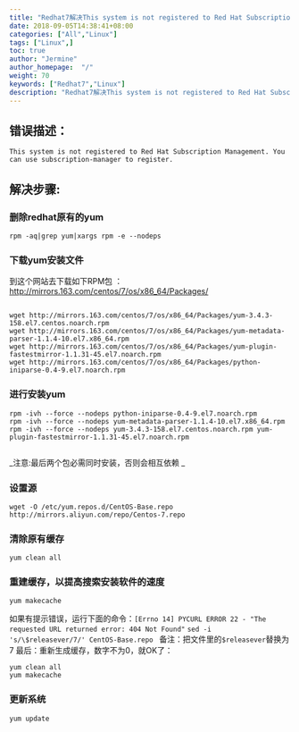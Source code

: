 ```yaml
---
title: "Redhat7解决This system is not registered to Red Hat Subscription Management."
date: 2018-09-05T14:38:41+08:00
categories: ["All","Linux"]
tags: ["Linux",]
toc: true
author: "Jermine"
author_homepage:  "/"
weight: 70
keywords: ["Redhat7","Linux"]
description: "Redhat7解决This system is not registered to Red Hat Subscription Management."
---
```


## 错误描述：

```
This system is not registered to Red Hat Subscription Management. You can use subscription-manager to register. 
```

## 解决步骤:

### 删除redhat原有的yum 
 
```
rpm -aq|grep yum|xargs rpm -e --nodeps 

```
### 下载yum安装文件

到这个网站去下载如下RPM包 ：http://mirrors.163.com/centos/7/os/x86_64/Packages/

```

wget http://mirrors.163.com/centos/7/os/x86_64/Packages/yum-3.4.3-158.el7.centos.noarch.rpm
wget http://mirrors.163.com/centos/7/os/x86_64/Packages/yum-metadata-parser-1.1.4-10.el7.x86_64.rpm
wget http://mirrors.163.com/centos/7/os/x86_64/Packages/yum-plugin-fastestmirror-1.1.31-45.el7.noarch.rpm
wget http://mirrors.163.com/centos/7/os/x86_64/Packages/python-iniparse-0.4-9.el7.noarch.rpm

``` 

### 进行安装yum 

```
rpm -ivh --force --nodeps python-iniparse-0.4-9.el7.noarch.rpm
rpm -ivh --force --nodeps yum-metadata-parser-1.1.4-10.el7.x86_64.rpm
rpm -ivh --force --nodeps yum-3.4.3-158.el7.centos.noarch.rpm yum-plugin-fastestmirror-1.1.31-45.el7.noarch.rpm


```

_注意:最后两个包必需同时安装，否则会相互依赖 _

### 设置源

```
wget -O /etc/yum.repos.d/CentOS-Base.repo http://mirrors.aliyun.com/repo/Centos-7.repo  

```

### 清除原有缓存

```
yum clean all

```

### 重建缓存，以提高搜索安装软件的速度

```
yum makecache

```
如果有提示错误，运行下面的命令：`[Errno 14] PYCURL ERROR 22 - "The requested URL returned error: 404 Not Found"`
`sed -i 's/\$releasever/7/' CentOS-Base.repo ` 备注：把文件里的`$releasever`替换为7
最后：重新生成缓存，数字不为0，就OK了：
```
yum clean all
yum makecache

```

### 更新系统

```
yum update
```